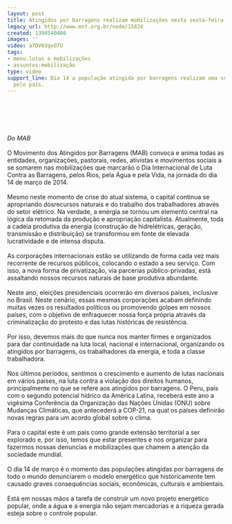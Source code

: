 ```yaml
---
layout: post
title: Atingidos por barragens realizam mobilizações nesta sexta-feira
legacy_url: http://www.mst.org.br/node/15824
created: 1394540460
images: ''
video: a7DV03qvO7U
tags:
- menu:lutas e mobilizações
- assuntos:mobilização
type: video
support_line: Dia 14 a população atingida por barragens realizam uma série de mobilizações
  pelo país.
---
```

<p><br>&nbsp;</p><p><object data="http://www.youtube.com/v/a7DV03qvO7U" type="application/x-shockwave-flash" height="500" width="600"><param name="src" value="http://www.youtube.com/v/a7DV03qvO7U"></object></p><p>&nbsp;</p><p><em>Do MAB</em><br><br>O Movimento dos Atingidos por Barragens (MAB) convoca e anima todas as entidades, organizações, pastorais, redes, ativistas e movimentos sociais a se somarem nas mobilizações que marcarão o Dia Internacional de Luta Contra as Barragens, pelos Rios, pela Água e pela Vida, na jornada do dia 14 de março de 2014.<br><br>Mesmo neste momento de crise do atual sistema, o capital continua se apropriando dosrecursos naturais e do trabalho dos trabalhadores através do setor elétrico. Na verdade, a energia se tornou um elemento central na lógica da retomada da produção e apropriação capitalista. Atualmente, toda a cadeia produtiva da energia (construção de hidrelétricas, geração, transmissão e distribuição) se transformou em fonte de elevada lucratividade e de intensa disputa.<br><br>As corporações internacionais estão se utilizando de forma cada vez mais recorrente de recursos públicos, colocando o estado a seu serviço. Com isso, a nova forma de privatização, via parcerias público-privadas, está assaltando nossos recursos naturais de base produtiva abundante.<br><br>Neste ano, eleições presidenciais ocorrerão em diversos países, inclusive no Brasil. Neste cenário, essas mesmas corporações acabam definindo muitas vezes os resultados políticos ou promovendo golpes em nossos países, com o objetivo de enfraquecer nossa força própria através da criminalização do protesto e das lutas históricas de resistência. <br><br>Por isso, devemos mais do que nunca nos manter firmes e organizados para dar continuidade na luta local, nacional e internacional, organizando os atingidos por barragens, os trabalhadores da energia, e toda a classe trabalhadora.<br><br>Nos últimos períodos, sentimos o crescimento e aumento de lutas nacionais em vários países, na luta contra a violação dos direitos humanos, principalmente no que se refere aos atingidos por barragens. O Peru, país com o segundo potencial hídrico da América Latina, receberá este ano a vigésima Conferência da Organização das Nações Unidas (ONU) sobre Mudanças Climáticas, que antecederá a COP-21, na qual os países definirão novas regras para um acordo global sobre o clima.<br><br>Para o capital este é um país como grande extensão territorial a ser explorado e, por isso, temos que estar presentes e nos organizar para fazermos nossas denuncias e mobilizações que chamem a atenção da sociedade mundial.<br><br>O dia 14 de março é o momento das populações atingidas por barragens de todo o mundo denunciarem o modelo energético que historicamente tem causado graves consequências sociais, econômicas, culturais e ambientais.<br><br>Está em nossas mãos a tarefa de construir um novo projeto energético popular, onde a água e a energia não sejam mercadorias e a riqueza gerada esteja sobre o controle popular.</p><p>&nbsp;</p><p>&nbsp;</p>

